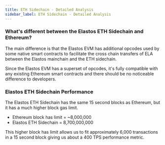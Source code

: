 ```yaml
---
title: ETH Sidechain - Detailed Analysis
sidebar_label: ETH Sidechain - Detailed Analysis
---
```


### What's different between the Elastos ETH Sidechain and Ethereum?

The main difference is that the Elastos EVM has additional opcodes used by some native smart contracts to facilitate
the cross chain transfers of ELA between the Elastos mainchain and the ETH sidechain.

Since the Elastos EVM has a superset of opcodes, it's fully compatible with any existing Ethereum smart contracts and
there should be no noticeable difference to developers.

### Elastos ETH Sidechain Performance

The Elastos ETH Sidechain has the same 15 second blocks as Ethereum, but it has a much higher block gas limit.

- Ethereum block has limit = ~8,000,000
- Elastos ETH Sidechain = 8,700,000,000

This higher block has limit allows us to fit approximately 6,000 transactions in a 15 second block giving us about a
400 TPS performance metric.



